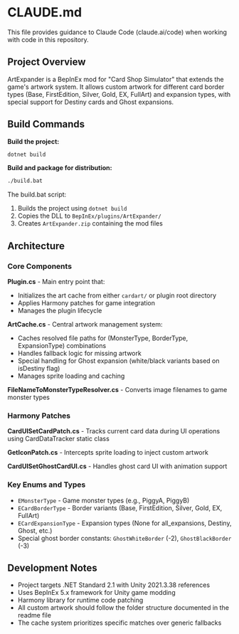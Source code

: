 # CLAUDE.md

This file provides guidance to Claude Code (claude.ai/code) when working with code in this repository.

## Project Overview

ArtExpander is a BepInEx mod for "Card Shop Simulator" that extends the game's artwork system. It allows custom artwork for different card border types (Base, FirstEdition, Silver, Gold, EX, FullArt) and expansion types, with special support for Destiny cards and Ghost expansions.

## Build Commands

**Build the project:**
```bash
dotnet build
```

**Build and package for distribution:**
```bash
./build.bat
```

The build.bat script:
1. Builds the project using `dotnet build`
2. Copies the DLL to `BepInEx/plugins/ArtExpander/`
3. Creates `ArtExpander.zip` containing the mod files

## Architecture

### Core Components

**Plugin.cs** - Main entry point that:
- Initializes the art cache from either `cardart/` or plugin root directory
- Applies Harmony patches for game integration
- Manages the plugin lifecycle

**ArtCache.cs** - Central artwork management system:
- Caches resolved file paths for (MonsterType, BorderType, ExpansionType) combinations
- Handles fallback logic for missing artwork
- Special handling for Ghost expansion (white/black variants based on isDestiny flag)
- Manages sprite loading and caching

**FileNameToMonsterTypeResolver.cs** - Converts image filenames to game monster types

### Harmony Patches

**CardUISetCardPatch.cs** - Tracks current card data during UI operations using CardDataTracker static class

**GetIconPatch.cs** - Intercepts sprite loading to inject custom artwork

**CardUISetGhostCardUI.cs** - Handles ghost card UI with animation support

### Key Enums and Types

- `EMonsterType` - Game monster types (e.g., PiggyA, PiggyB)
- `ECardBorderType` - Border variants (Base, FirstEdition, Silver, Gold, EX, FullArt)
- `ECardExpansionType` - Expansion types (None for all_expansions, Destiny, Ghost, etc.)
- Special ghost border constants: `GhostWhiteBorder` (-2), `GhostBlackBorder` (-3)

## Development Notes

- Project targets .NET Standard 2.1 with Unity 2021.3.38 references
- Uses BepInEx 5.x framework for Unity game modding
- Harmony library for runtime code patching
- All custom artwork should follow the folder structure documented in the readme file
- The cache system prioritizes specific matches over generic fallbacks